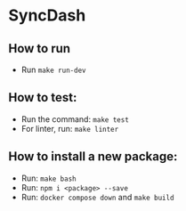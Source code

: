 # SyncDash

## How to run
- Run `make run-dev`

## How to test:
- Run the command: `make test`
- For linter, run: `make linter`

## How to install a new package:

- Run: `make bash`
- Run: `npm i <package> --save`
- Run: `docker compose down` and `make build`
